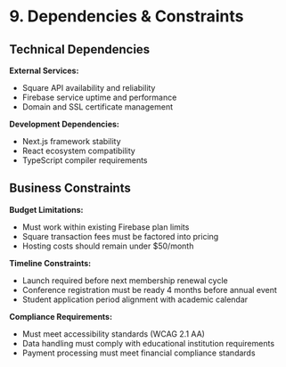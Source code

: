 # 9. Dependencies & Constraints

## Technical Dependencies
**External Services:**
- Square API availability and reliability
- Firebase service uptime and performance
- Domain and SSL certificate management

**Development Dependencies:**
- Next.js framework stability
- React ecosystem compatibility
- TypeScript compiler requirements

## Business Constraints
**Budget Limitations:**
- Must work within existing Firebase plan limits
- Square transaction fees must be factored into pricing
- Hosting costs should remain under $50/month

**Timeline Constraints:**
- Launch required before next membership renewal cycle
- Conference registration must be ready 4 months before annual event
- Student application period alignment with academic calendar

**Compliance Requirements:**
- Must meet accessibility standards (WCAG 2.1 AA)
- Data handling must comply with educational institution requirements
- Payment processing must meet financial compliance standards
